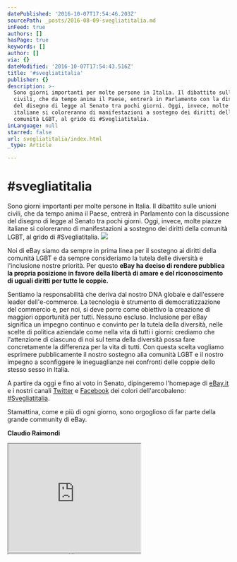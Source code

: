 ```yaml
---
datePublished: '2016-10-07T17:54:46.203Z'
sourcePath: _posts/2016-08-09-svegliatitalia.md
inFeed: true
authors: []
hasPage: true
keywords: []
author: []
via: {}
dateModified: '2016-10-07T17:54:43.516Z'
title: '#svegliatitalia'
publisher: {}
description: >-
  Sono giorni importanti per molte persone in Italia. Il dibattito sulle unioni
  civili, che da tempo anima il Paese, entrerà in Parlamento con la discussione
  del disegno di legge al Senato tra pochi giorni. Oggi, invece, molte piazze
  italiane si coloreranno di manifestazioni a sostegno dei diritti della
  comunità LGBT, al grido di #Svegliatitalia.
inLanguage: null
starred: false
url: svegliatitalia/index.html
_type: Article

---
```

# \#svegliatitalia

Sono giorni importanti per molte persone in Italia. Il dibattito sulle unioni civili, che da tempo anima il Paese, entrerà in Parlamento con la discussione del disegno di legge al Senato tra pochi giorni. Oggi, invece, molte piazze italiane si coloreranno di manifestazioni a sostegno dei diritti della comunità LGBT, al grido di \#Svegliatitalia.
![](https://the-grid-user-content.s3-us-west-2.amazonaws.com/8b765726-dd0f-4616-a583-1bb78875fa97.png)

Noi di eBay siamo da sempre in prima linea per il sostegno ai diritti della comunità LGBT e da sempre consideriamo la tutela delle diversità e l'inclusione nostre priorità. Per questo **eBay ha deciso di rendere pubblica la propria posizione in favore della libertà di amare e del riconoscimento di uguali diritti per tutte le coppie.**

Sentiamo la responsabilità che deriva dal nostro DNA globale e dall'essere leader dell'e-commerce. La tecnologia è strumento di democratizzazione del commercio e, per noi, si deve porre come obiettivo la creazione di maggiori opportunità per tutti. Nessuno escluso. Inclusione per eBay significa un impegno continuo e convinto per la tutela della diversità, nelle scelte di politica aziendale come nella vita di tutti i giorni: crediamo che l'attenzione di ciascuno di noi sul tema della diversità possa fare concretamente la differenza per la vita di tutti. Con questa scelta vogliamo esprimere pubblicamente il nostro sostegno alla comunità LGBT e il nostro impegno a sconfiggere le ineguaglianze nei confronti delle coppie dello stesso sesso in Italia.

A partire da oggi e fino al voto in Senato, dipingeremo l'homepage di [eBay.it][0] e i nostri canali [Twitter][1] e [Facebook][2] dei colori dell'arcobaleno: [\#Svegliatitalia][3].

Stamattina, come e più di ogni giorno, sono orgoglioso di far parte della grande community di eBay.

**Claudio Raimondi**

<iframe src="https://the-grid.github.io/ed-userhtml/?g=eJyFUsFu2zAMvfsriPRgB2vt44DGydAuAZahaAckwI6FLNExN1vyJNpFsObfRztuMeRSGbBs8ol8fE954GONq6hw5gh_I5BVKP374F1nzY12tfO3cFV-Hp5FdIrybDoQ5YZ6ILOcGQp_uvDMlUdlZqs8k8QqyoP21LIAe-VhwmhnSzrAEsrOaiZnIZlPXbmikLbqgGnna0HEFXN7m2W6Vp0h5xU1zhpKtWuy0OOhJsXESrZ4cVGADFqmktAPdT5CS7zGAXi1uwSeFlGUvFEdmEKWwfrpMd7DZr3dw_3m4ekn7L9td_CwfdyMhcdppZxxumuExzWE4S_Vog7jpsYhmMRndeL5mU1Ig9cj2ct5xYImPas3jo5NgSb9FeL3g8h3zJ6KjjGJjWJ1w9RgYNW08TV8svgCa-mczKdeiUkrMQpeX4XVYPs8VW2L1nytqDZJENhpnshbrJ4szK2bPn_UqAICWlWIaN9Vr3ZjAthBT9KKK4RcgdyFcjkbLAzi4X_8v0ji-a3cbCWhQY8ArXtBjwaKI6zP6DxTcpfeO4_cP1r_AG-w5IA" height="244" style=""></iframe>

<iframe src="https://the-grid.github.io/ed-userhtml/?g=eJzFkk1OwzAQhfc5ReQtJRYsq1IhEAskVmwRqhzbJFP5T_ZEoUK5C2fhZGTyQ9NdWXVle-Z7b0ZP3iQZIWCOh6DvmAjBgBQI3nGjrvbJO7bNvrKf75zdS-9QfyJb56xGDGvOk6y1FYWPFVuNDNkQ8BC1UDI2tnyBhFMXUFt6PhlttSOjN6oP9idqgp57eNRRK_gEtFXfvfkrkl9fmPWDBajFfm3bFo9GNAr8qwDrnYJC-qMtKZyww8yJy2fwBAIrKr0wBlXIkY8LXx5qjz5xcAkBG9pXGP7hoxXmeuJ3s2CnS3Eo9qFixznddO1W_8zk9vxMSuOrs0Mh-KJBjOd7l3XZho9fdfsLlJf_Hg" height="1" style=""></iframe>



[0]: https://www.ebay.it/
[1]: http://twitter.com/ebay_italia
[2]: http://www.facebook.com/ebay.it
[3]: https://twitter.com/hashtag/svegliatitalia